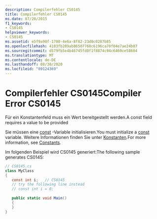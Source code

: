 ```yaml
---
description: Compilerfehler CS0145
title: Compilerfehler CS0145
ms.date: 07/20/2015
f1_keywords:
- CS0145
helpviewer_keywords:
- CS0145
ms.assetid: e5f9a90f-1700-4e6a-8f82-23d0c0287b85
ms.openlocfilehash: 4183fb289ab86507768c6196ca70f04e7ae24b87
ms.sourcegitcommit: d579fb5e4b46745fd0f1f8874c94c6469ce58604
ms.translationtype: MT
ms.contentlocale: de-DE
ms.lasthandoff: 08/30/2020
ms.locfileid: "89124369"
---
```

# <a name="compiler-error-cs0145"></a><span data-ttu-id="e2891-103">Compilerfehler CS0145</span><span class="sxs-lookup"><span data-stu-id="e2891-103">Compiler Error CS0145</span></span>
<span data-ttu-id="e2891-104">Für ein Konstantenfeld muss ein Wert bereitgestellt werden.</span><span class="sxs-lookup"><span data-stu-id="e2891-104">A const field requires a value to be provided</span></span>  
  
 <span data-ttu-id="e2891-105">Sie müssen eine [const](../language-reference/keywords/const.md) -Variable initialisieren.</span><span class="sxs-lookup"><span data-stu-id="e2891-105">You must initialize a [const](../language-reference/keywords/const.md) variable.</span></span> <span data-ttu-id="e2891-106">Weitere Informationen finden Sie unter [Konstanten](../programming-guide/classes-and-structs/constants.md).</span><span class="sxs-lookup"><span data-stu-id="e2891-106">For more information, see [Constants](../programming-guide/classes-and-structs/constants.md).</span></span>  
  
 <span data-ttu-id="e2891-107">Im folgenden Beispiel wird CS0145 generiert:</span><span class="sxs-lookup"><span data-stu-id="e2891-107">The following sample generates CS0145:</span></span>  
  
```csharp  
// CS0145.cs  
class MyClass  
{  
   const int i;   // CS0145  
   // try the following line instead  
   // const int i = 0;  
  
   public static void Main()  
   {  
   }  
}  
```
